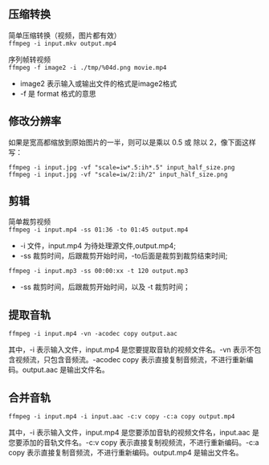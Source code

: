 ## 压缩转换
简单压缩转换（视频，图片都有效） <br>
`ffmpeg -i input.mkv output.mp4`

序列帧转视频 <br>
`ffmpeg -f image2 -i ./tmp/%04d.png movie.mp4`
+ image2 表示输入或输出文件的格式是image2格式
+ -f 是 format 格式的意思

## 修改分辨率

如果是宽高都缩放到原始图片的一半，则可以是乘以 0.5 或 除以 2，像下面这样写：

```shell
ffmpeg -i input.jpg -vf "scale=iw*.5:ih*.5" input_half_size.png
ffmpeg -i input.jpg -vf "scale=iw/2:ih/2" input_half_size.png
```
## 剪辑
简单裁剪视频<br>
`ffmpeg -i input.mp4 -ss 01:36 -to 01:45 output.mp4 `
+ -i 文件，input.mp4 为待处理源文件,output.mp4;
+ -ss 裁剪时间，后跟裁剪开始时间，-to后面是裁剪到裁剪结束时间;

`ffmpeg -i input.mp3 -ss 00:00:xx -t 120 output.mp3`
+ -ss 裁剪时间，后跟裁剪开始时间，以及 -t 裁剪时间；

## 提取音轨

~~~shell
ffmpeg -i input.mp4 -vn -acodec copy output.aac
~~~

其中，-i 表示输入文件，input.mp4 是您要提取音轨的视频文件名。-vn 表示不包含视频流，只包含音频流。-acodec copy 表示直接复制音频流，不进行重新编码。output.aac 是输出文件名。

## 合并音轨

~~~shell
ffmpeg -i input.mp4 -i input.aac -c:v copy -c:a copy output.mp4
~~~

其中，-i 表示输入文件，input.mp4 是您要添加音轨的视频文件名，input.aac 是您要添加的音轨文件名。-c:v copy 表示直接复制视频流，不进行重新编码。-c:a copy 表示直接复制音频流，不进行重新编码。output.mp4 是输出文件名。